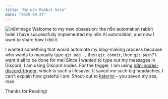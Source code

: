 ```yaml
---
title: "My n8n Rabbit Hole"
date: "2025-08-27"
---
```


![n8nimage](/images/n8n.png)
Welcome to my new obsession: the n8n automation rabbit hole!
I have successfully implemented my n8n AI automation, and now I want to share how I did it.

I wanted something that would automate my blog-making process because who wants to manually type `git add .`, then `git commit`, then `git push`? I want it all to be done for me!
Since I wanted to type out my messages in Discord, I am using Discord nodes. For the trigger, I am using [n8n-nodes-discord-trigger](https://www.npmjs.com/package/n8n-nodes-discord-trigger), which is such a lifesaver. It saved me such big headaches, I can't explain how grateful I am. Shout-out to [katerlol](https://www.npmjs.com/package/n8n-nodes-discord-trigger) – you saved my ass, man.

Thanks for Reading!
